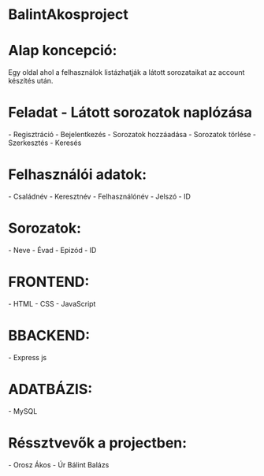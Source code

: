 # BalintAkosproject
<h1>Alap koncepció:</h1> Egy oldal ahol a felhasználok listázhatják a látott sorozataikat az account készítés után.

<h1>Feladat - Látott sorozatok naplózása</h1>
- Regisztráció
- Bejelentkezés
- Sorozatok hozzáadása
- Sorozatok törlése
- Szerkesztés
- Keresés

<h1>Felhasználói adatok: </h1>
- Családnév
- Keresztnév
- Felhasználónév
- Jelszó
- ID

<h1>Sorozatok: </h1>
- Neve
- Évad
- Epizód
- ID

<h1>FRONTEND: </h1>
- HTML
- CSS
- JavaScript

<h1>BBACKEND: </h1>
- Express js

<h1>ADATBÁZIS: </h1>
- MySQL

<h1>Réssztvevők a projectben: </h1>
- Orosz Ákos
- Úr Bálint Balázs

 
